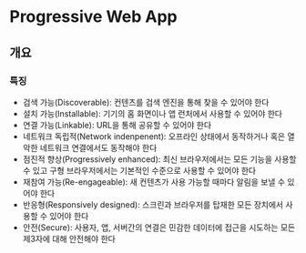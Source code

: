 # Progressive Web App
## 개요
### 특징
- 검색 가능(Discoverable): 컨텐츠를 검색 엔진을 통해 찾을 수 있어야 한다
- 설치 가능(Installable): 기기의 홈 화면이나 앱 런처에서 사용할 수 있어야 한다
- 연결 가능(Linkable): URL을 통해 공유할 수 있어야 한다
- 네트워크 독립적(Network indenpenent): 오프라인 상태에서 동작하거나 혹은 열악한 네트워크 연결에서도 동작해야 한다
- 점진적 향상(Progressively enhanced): 최신 브라우저에서는 모든 기능을 사용할 수 있고 구형 브라우저에서는 기본적인 수준으로 사용할 수 있어야 한다
- 재참여 가능(Re-engageable): 새 컨텐츠가 사용 가능할 때마다 알림을 보낼 수 있어야 한다
- 반응형(Responsively designed): 스크린과 브라우저를 탑재한 모든 장치에서 사용할 수 있어야 한다
- 안전(Secure): 사용자, 앱, 서버간의 연결은 민감한 데이터에 접근을 시도하는 모든 제3자에 대해 안전해야 한다

